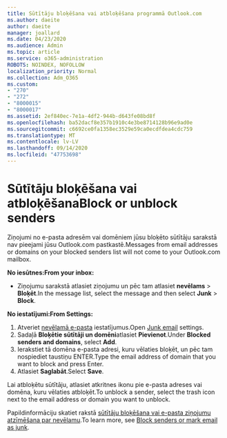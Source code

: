 ```yaml
---
title: Sūtītāju bloķēšana vai atbloķēšana programmā Outlook.com
ms.author: daeite
author: daeite
manager: joallard
ms.date: 04/23/2020
ms.audience: Admin
ms.topic: article
ms.service: o365-administration
ROBOTS: NOINDEX, NOFOLLOW
localization_priority: Normal
ms.collection: Adm_O365
ms.custom:
- "270"
- "272"
- "8000015"
- "8000017"
ms.assetid: 2ef840ec-7e1a-4df2-944b-d643fe08bd8f
ms.openlocfilehash: ba52dacf8e357b1910c4e3be8714128b96e9ad0e
ms.sourcegitcommit: c6692ce0fa1358ec3529e59ca0ecdfdea4cdc759
ms.translationtype: MT
ms.contentlocale: lv-LV
ms.lasthandoff: 09/14/2020
ms.locfileid: "47753698"
---
```

# <a name="block-or-unblock-senders"></a><span data-ttu-id="a92b0-102">Sūtītāju bloķēšana vai atbloķēšana</span><span class="sxs-lookup"><span data-stu-id="a92b0-102">Block or unblock senders</span></span>

<span data-ttu-id="a92b0-103">Ziņojumi no e-pasta adresēm vai domēniem jūsu bloķēto sūtītāju sarakstā nav pieejami jūsu Outlook.com pastkastē.</span><span class="sxs-lookup"><span data-stu-id="a92b0-103">Messages from email addresses or domains on your blocked senders list will not come to your Outlook.com mailbox.</span></span>

<span data-ttu-id="a92b0-104">**No iesūtnes:**</span><span class="sxs-lookup"><span data-stu-id="a92b0-104">**From your inbox:**</span></span>

- <span data-ttu-id="a92b0-105">Ziņojumu sarakstā atlasiet ziņojumu un pēc tam atlasiet **nevēlams**  >  **Bloķēt**.</span><span class="sxs-lookup"><span data-stu-id="a92b0-105">In the message list, select the message and then select **Junk** > **Block**.</span></span>

<span data-ttu-id="a92b0-106">**No iestatījumi:**</span><span class="sxs-lookup"><span data-stu-id="a92b0-106">**From Settings:**</span></span>

1. <span data-ttu-id="a92b0-107">Atveriet [nevēlamā e-pasta](https://outlook.live.com/mail/options/mail/junkEmail) iestatījumus.</span><span class="sxs-lookup"><span data-stu-id="a92b0-107">Open [Junk email](https://outlook.live.com/mail/options/mail/junkEmail) settings.</span></span>
2. <span data-ttu-id="a92b0-108">Sadaļā **Bloķētie sūtītāji un domēni**atlasiet **Pievienot**.</span><span class="sxs-lookup"><span data-stu-id="a92b0-108">Under **Blocked senders and domains**, select **Add**.</span></span>
3. <span data-ttu-id="a92b0-109">Ierakstiet tā domēna e-pasta adresi, kuru vēlaties bloķēt, un pēc tam nospiediet taustiņu ENTER.</span><span class="sxs-lookup"><span data-stu-id="a92b0-109">Type the email address of domain that you want to block and press Enter.</span></span>
4. <span data-ttu-id="a92b0-110">Atlasiet **Saglabāt**.</span><span class="sxs-lookup"><span data-stu-id="a92b0-110">Select **Save**.</span></span>

<span data-ttu-id="a92b0-111">Lai atbloķētu sūtītāju, atlasiet atkritnes ikonu pie e-pasta adreses vai domēna, kuru vēlaties atbloķēt.</span><span class="sxs-lookup"><span data-stu-id="a92b0-111">To unblock a sender, select the trash icon next to the email address or domain you want to unblock.</span></span>

<span data-ttu-id="a92b0-112">Papildinformāciju skatiet rakstā [sūtītāju bloķēšana vai e-pasta ziņojumu atzīmēšana par nevēlamu](https://support.office.com/article/a3ece97b-82f8-4a5e-9ac3-e92fa6427ae4?wt.mc_id=Office_Outlook_com_Alchemy).</span><span class="sxs-lookup"><span data-stu-id="a92b0-112">To learn more, see [Block senders or mark email as junk](https://support.office.com/article/a3ece97b-82f8-4a5e-9ac3-e92fa6427ae4?wt.mc_id=Office_Outlook_com_Alchemy).</span></span>